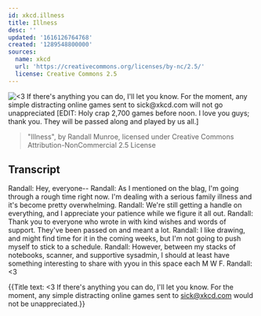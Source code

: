 ```yaml
---
id: xkcd.illness
title: Illness
desc: ''
updated: '1616126764768'
created: '1289548800000'
sources:
  name: xkcd
  url: 'https://creativecommons.org/licenses/by-nc/2.5/'
  license: Creative Commons 2.5
---
```

![<3 If there's anything you can do, I'll let you know. For the moment, any simple distracting online games sent to sick@xkcd.com will not go unappreciated [EDIT: Holy crap 2,700 games before noon. I love you guys; thank you. They will be passed along and played by us all.]](https://imgs.xkcd.com/comics/illness.png)
> "Illness", by Randall Munroe, licensed under Creative Commons Attribution-NonCommercial 2.5 License

## Transcript
Randall: Hey, everyone--
Randall: As I mentioned on the blag, I'm going through a rough time right now. I'm dealing with a serious family illness and it's become pretty overwhelming.
Randall: We're still getting a handle on everything, and I appreciate your patience while we figure it all out.
Randall: Thank you to everyone who wrote in with kind wishes and words of support. They've been passed on and meant a lot.
Randall: I like drawing, and might find time for it in the coming weeks, but I'm not going to push myself to stick to a schedule.
Randall: However, between my stacks of notebooks, scanner, and supportive sysadmin, I should at least have something interesting to share with yyou in this space each M
W
F.
Randall: <3

{{Title text: <3 If there's anything you can do, I'll let you know. For the moment, any simple distracting online games sent to sick@xkcd.com would not be unappreciated.}}
